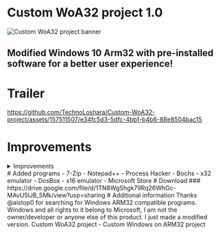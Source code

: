 # Custom WoA32 project 1.0
![Custom WoA32 project banner](https://github.com/TechnoLoshara/Custom-WoA32-project/assets/157511507/7d8d7298-ec30-47e4-8390-ee1e6380f9f9)
## Modified Windows 10 Arm32 with pre-installed software for a better user experience!
# Trailer
https://github.com/TechnoLoshara/Custom-WoA32-project/assets/157511507/e34fc5d3-5dfc-4bb1-b4b6-88e8504bac15
# Improvements
<details><summary>Improvements</summary>
- Deleted LicensingUI.exe (Now the message "This build of Windows will expire soon" is missing and the device will not reboot every few hours)
- Default Windows wallpaper have been replaced with an analog from the latest builds of Windows 10. The rest of the wallpaper has also been replaced :)
- Sounds have been replaced with the standard ones from Windows 10 Build 10074
- The necessary software has been added
- A script has been added to the desktop to activate Windows
- Improved performance with Dism++ features
 </details>
# Added programs
- 7-Zip
- Notepad++
- Process Hacker
- Bochs - x32 emulator
- DosBox - x16 emulator
- Microsoft Store
# Download
### https://drive.google.com/file/d/1TN8WgShgk79Rq26WhGc-MAvU5IJB_5Mk/view?usp=sharing
# Additional information
Thanks @aistop0 for searching for Windows ARM32 compatible programs.
Windows and all rights to it belong to Microsoft, I am not the owner/developer or anyone else of this product. I just made a modified version.
Custom WoA32 project - Custom Windows on ARM32 project
